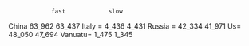                 fast            slow

China           63_962          63_437
Italy =         4_436           4_431
Russia =        42_334          41_971
Us=             48_050          47_694
Vanuatu=        1_475           1_345      
